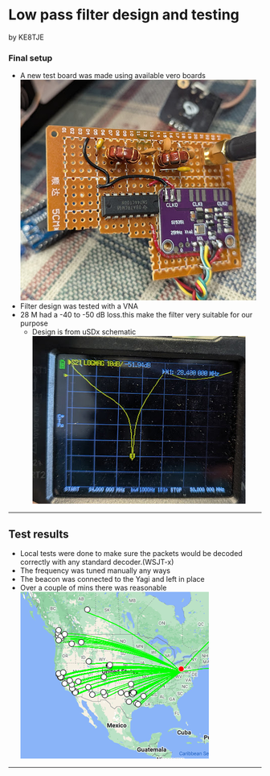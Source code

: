 # Low pass filter design and testing
by KE8TJE

### Final setup 

- A new test board was made using available vero boards
![300](bin/Pasted%20image%2020250223005838.png)
- Filter design was tested with a VNA
- 28 M had a -40 to -50 dB loss.this make the filter very suitable for our purpose
	- Design is from uSDx schematic
![](bin/Pasted%20image%2020250223010028.png)

---
## Test results

- Local tests were done to make sure the packets would be decoded correctly with any standard decoder.(WSJT-x) 
- The frequency was tuned manually any ways
- The beacon was connected to the Yagi and left in place
- Over a couple of mins there was reasonable
![](bin/Pasted%20image%2020250223010432.png)

---

